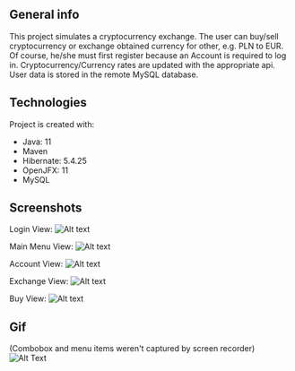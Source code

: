 ## General info
This project simulates a cryptocurrency exchange. The user can buy/sell cryptocurrency or exchange obtained currency for other, e.g. PLN to EUR.
Of course, he/she must first register because an Account is required to log in. Cryptocurrency/Currency rates are updated with the appropriate api.
User data is stored in the remote MySQL database.
	
## Technologies
Project is created with:
* Java: 11
* Maven
* Hibernate: 5.4.25
* OpenJFX: 11
* MySQL


## Screenshots
Login View:
![Alt text](/../master/src/main/screenshots/LoginView.png?raw=true)

Main Menu View:
![Alt text](/../master/src/main/screenshots/MainMenuView.png?raw=true)

Account View:
![Alt text](/../master/src/main/screenshots/AccountView.png?raw=true)

Exchange View:
![Alt text](/../master/src/main/screenshots/ExchangeView.png?raw=true)

Buy View:
![Alt text](/../master/src/main/screenshots/BuyView.png?raw=true)

## Gif
(Combobox and menu items weren't captured by screen recorder)
![Alt Text](https://github.com/Gdudek-git/CryptocurrencyExchange/blob/master/src/main/gif/CryptocurrencyExchange.gif)

